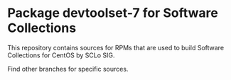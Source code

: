 # Package devtoolset-7 for Software Collections

This repository contains sources for RPMs that are used
to build Software Collections for CentOS by SCLo SIG.

Find other branches for specific sources.
